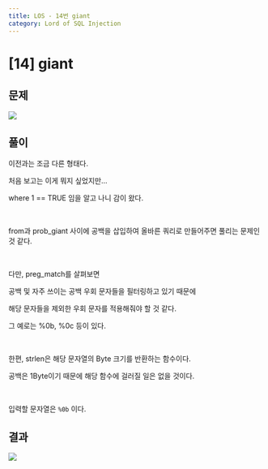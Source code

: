 ```yaml
---
title: LOS - 14번 giant
category: Lord of SQL Injection
---
```


# [14] giant

## 문제
<img src="https://img1.daumcdn.net/thumb/R1280x0/?scode=mtistory2&fname=https%3A%2F%2Fblog.kakaocdn.net%2Fdn%2FdUYN3Y%2FbtrnqxuuFgS%2FyhucoKCdPDfUVNysV516gk%2Fimg.png">

## 풀이

이전과는 조금 다른 형태다.

처음 보고는 이게 뭐지 싶었지만...

where 1 == TRUE 임을 알고 나니 감이 왔다.


<br>
 

from과 prob_giant 사이에 공백을 삽입하여 올바른 쿼리로 만들어주면 풀리는 문제인 것 같다.


<br>


다만, preg_match를 살펴보면

공백 및 자주 쓰이는 공백 우회 문자들을 필터링하고 있기 때문에

해당 문자들을 제외한 우회 문자를 적용해줘야 할 것 같다.

그 예로는 %0b, %0c 등이 있다.

<br> 

한편, strlen은 해당 문자열의 Byte 크기를 반환하는 함수이다.

공백은 1Byte이기 때문에 해당 함수에 걸러질 일은 없을 것이다. 

<br> 

입력할 문자열은 `%0b` 이다.

## 결과
<img src="https://img1.daumcdn.net/thumb/R1280x0/?scode=mtistory2&fname=https%3A%2F%2Fblog.kakaocdn.net%2Fdn%2FbiLSyp%2FbtrnpOpKbYH%2F8pf6dmo4lCjTodP4pSKjKk%2Fimg.png">